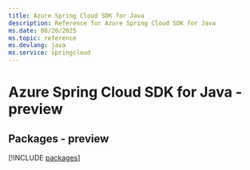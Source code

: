 ```yaml
---
title: Azure Spring Cloud SDK for Java
description: Reference for Azure Spring Cloud SDK for Java
ms.date: 08/20/2025
ms.topic: reference
ms.devlang: java
ms.service: springcloud
---
```

# Azure Spring Cloud SDK for Java - preview
## Packages - preview
[!INCLUDE [packages](spring-cloud-index.md)]